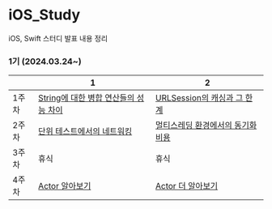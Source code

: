 # iOS_Study
iOS, Swift 스터디 발표 내용 정리

### 1기 (2024.03.24~)
|  | 1 | 2 |
| -- | -- | -- |
| 1주차 | [String에 대한 병합 연산들의 성능 차이](https://github.com/ericKwon95/iOS_Study/blob/main/1%EA%B8%B0/1%EC%A3%BC%EC%B0%A8/String%EC%97%90%20%EB%8C%80%ED%95%9C%20%EB%B3%91%ED%95%A9%20%EC%97%B0%EC%82%B0%EB%93%A4%EC%9D%98%20%EC%84%B1%EB%8A%A5%20%EC%B0%A8%EC%9D%B4.md) | [URLSession의 캐싱과 그 한계](https://github.com/ericKwon95/iOS_Study/blob/main/1%EA%B8%B0/1%EC%A3%BC%EC%B0%A8/URLSession%EC%9D%98%20%EC%BA%90%EC%8B%B1%EA%B3%BC%20%EA%B7%B8%20%ED%95%9C%EA%B3%84.md) |
| 2주차 | [단위 테스트에서의 네트워킹](https://github.com/ericKwon95/iOS_Study/blob/main/1%EA%B8%B0/2%EC%A3%BC%EC%B0%A8/%EB%8B%A8%EC%9C%84%20%ED%85%8C%EC%8A%A4%ED%8A%B8%EC%97%90%EC%84%9C%EC%9D%98%20%EB%84%A4%ED%8A%B8%EC%9B%8C%ED%82%B9.md) | [멀티스레딩 환경에서의 동기화 비용](https://github.com/ericKwon95/iOS_Study/blob/main/1%EA%B8%B0/2%EC%A3%BC%EC%B0%A8/%EB%A9%80%ED%8B%B0%EC%8A%A4%EB%A0%88%EB%94%A9%20%ED%99%98%EA%B2%BD%EC%97%90%EC%84%9C%EC%9D%98%20%EB%8F%99%EA%B8%B0%ED%99%94%20%EB%B9%84%EC%9A%A9.md) |
| 3주차 | 휴식 | 휴식 |
| 4주차 | [Actor 알아보기](https://github.com/ericKwon95/iOS_Study/blob/main/1%EA%B8%B0/3%EC%A3%BC%EC%B0%A8/Actor%20%EC%95%8C%EC%95%84%EB%B3%B4%EA%B8%B0.md) | [Actor 더 알아보기](https://github.com/ericKwon95/iOS_Study/blob/main/1%EA%B8%B0/3%EC%A3%BC%EC%B0%A8/Actor%20%EB%8D%94%20%EC%95%8C%EC%95%84%EB%B3%B4%EA%B8%B0.md) |
